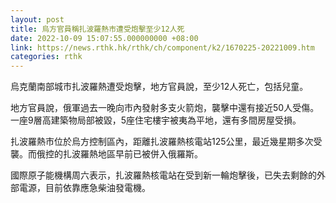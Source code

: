 ```yaml
---
layout: post
title: 烏方官員稱扎波羅熱市遭受炮擊至少12人死
date: 2022-10-09 15:07:55.000000000 +08:00
link: https://news.rthk.hk/rthk/ch/component/k2/1670225-20221009.htm
categories: rthk
---
```


烏克蘭南部城市扎波羅熱遭受炮擊，地方官員說，至少12人死亡，包括兒童。

地方官員說，俄軍過去一晚向市內發射多支火箭炮，襲擊中還有接近50人受傷。一座9層高建築物局部被毀，5座住宅樓宇被夷為平地，還有多間房屋受損。

扎波羅熱市位於烏方控制區內，距離扎波羅熱核電站125公里，最近幾星期多次受襲。而俄控的扎波羅熱地區早前已被併入俄羅斯。

國際原子能機構周六表示，扎波羅熱核電站在受到新一輪炮擊後，已失去剩餘的外部電源，目前依靠應急柴油發電機。

